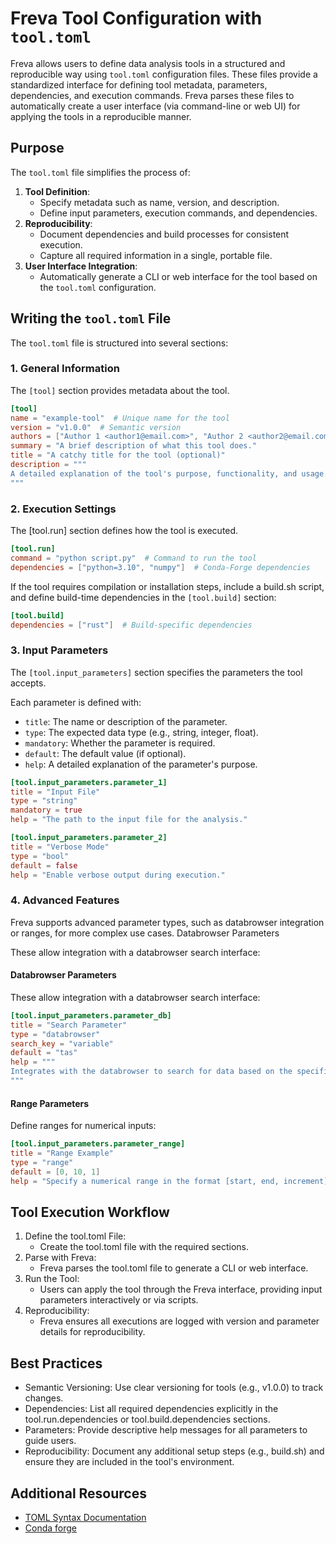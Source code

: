 # Freva Tool Configuration with `tool.toml`

Freva allows users to define data analysis tools in a structured and
reproducible way using `tool.toml` configuration files. These files provide
a standardized interface for defining tool metadata, parameters, dependencies,
and execution commands. Freva parses these files to automatically create a
user interface (via command-line or web UI) for applying the tools in a
reproducible manner.

## Purpose

The `tool.toml` file simplifies the process of:
1. **Tool Definition**:
   - Specify metadata such as name, version, and description.
   - Define input parameters, execution commands, and dependencies.
2. **Reproducibility**:
   - Document dependencies and build processes for consistent execution.
   - Capture all required information in a single, portable file.
3. **User Interface Integration**:
   - Automatically generate a CLI or web interface for the tool based on
     the `tool.toml` configuration.

## Writing the `tool.toml` File

The `tool.toml` file is structured into several sections:

### **1. General Information**
The `[tool]` section provides metadata about the tool.

```toml
[tool]
name = "example-tool"  # Unique name for the tool
version = "v1.0.0"  # Semantic version
authors = ["Author 1 <author1@email.com>", "Author 2 <author2@email.com>"]
summary = "A brief description of what this tool does."
title = "A catchy title for the tool (optional)"
description = """
A detailed explanation of the tool's purpose, functionality, and usage.
"""
```

### **2. Execution Settings**
The [tool.run] section defines how the tool is executed.

```toml
[tool.run]
command = "python script.py"  # Command to run the tool
dependencies = ["python=3.10", "numpy"]  # Conda-Forge dependencies
```

If the tool requires compilation or installation steps, include a build.sh script,
and define build-time dependencies in the `[tool.build]` section:

```toml
[tool.build]
dependencies = ["rust"]  # Build-specific dependencies
```

### **3. Input Parameters**

The `[tool.input_parameters]` section specifies the parameters the tool accepts.

Each parameter is defined with:

- `title`: The name or description of the parameter.
- `type`: The expected data type (e.g., string, integer, float).
- `mandatory`: Whether the parameter is required.
- `default`: The default value (if optional).
- `help`: A detailed explanation of the parameter's purpose.


```toml
[tool.input_parameters.parameter_1]
title = "Input File"
type = "string"
mandatory = true
help = "The path to the input file for the analysis."

[tool.input_parameters.parameter_2]
title = "Verbose Mode"
type = "bool"
default = false
help = "Enable verbose output during execution."
```

### **4. Advanced Features**

Freva supports advanced parameter types, such as databrowser integration or ranges, for more complex use cases.
Databrowser Parameters

These allow integration with a databrowser search interface:

#### Databrowser Parameters

These allow integration with a databrowser search interface:

```toml
[tool.input_parameters.parameter_db]
title = "Search Parameter"
type = "databrowser"
search_key = "variable"
default = "tas"
help = """
Integrates with the databrowser to search for data based on the specified key.
"""
```

#### Range Parameters

Define ranges for numerical inputs:

```toml
[tool.input_parameters.parameter_range]
title = "Range Example"
type = "range"
default = [0, 10, 1]
help = "Specify a numerical range in the format [start, end, increment]."
```

## Tool Execution Workflow

1. Define the tool.toml File:
    - Create the tool.toml file with the required sections.
1. Parse with Freva:
    - Freva parses the tool.toml file to generate a CLI or web interface.
1. Run the Tool:
    - Users can apply the tool through the Freva interface, providing input parameters interactively or via scripts.
1. Reproducibility:
    - Freva ensures all executions are logged with version and parameter details for reproducibility.


## Best Practices

- Semantic Versioning: Use clear versioning for tools (e.g., v1.0.0) to track changes.
- Dependencies: List all required dependencies explicitly in the tool.run.dependencies or tool.build.dependencies sections.
- Parameters: Provide descriptive help messages for all parameters to guide users.
- Reproducibility: Document any additional setup steps (e.g., build.sh) and ensure they are included in the tool's environment.

## Additional Resources

- [TOML Syntax Documentation](https://toml.io)
- [Conda forge](https://conda-forge.org/)
